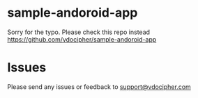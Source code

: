 # sample-andoroid-app
Sorry for the typo. Please check this repo instead https://github.com/vdocipher/sample-andoroid-app


# Issues
Please send any issues or feedback to support@vdocipher.com
